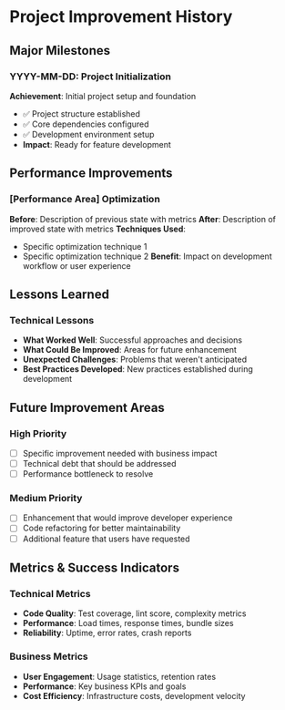 # Project Improvement History

## Major Milestones

### YYYY-MM-DD: Project Initialization
**Achievement**: Initial project setup and foundation
- ✅ Project structure established
- ✅ Core dependencies configured
- ✅ Development environment setup
- **Impact**: Ready for feature development

## Performance Improvements

### [Performance Area] Optimization
**Before**: Description of previous state with metrics
**After**: Description of improved state with metrics
**Techniques Used**: 
- Specific optimization technique 1
- Specific optimization technique 2
**Benefit**: Impact on development workflow or user experience

## Lessons Learned

### Technical Lessons
- **What Worked Well**: Successful approaches and decisions
- **What Could Be Improved**: Areas for future enhancement
- **Unexpected Challenges**: Problems that weren't anticipated
- **Best Practices Developed**: New practices established during development

## Future Improvement Areas

### High Priority
- [ ] Specific improvement needed with business impact
- [ ] Technical debt that should be addressed
- [ ] Performance bottleneck to resolve

### Medium Priority
- [ ] Enhancement that would improve developer experience
- [ ] Code refactoring for better maintainability
- [ ] Additional feature that users have requested

## Metrics & Success Indicators

### Technical Metrics
- **Code Quality**: Test coverage, lint score, complexity metrics
- **Performance**: Load times, response times, bundle sizes
- **Reliability**: Uptime, error rates, crash reports

### Business Metrics
- **User Engagement**: Usage statistics, retention rates
- **Performance**: Key business KPIs and goals
- **Cost Efficiency**: Infrastructure costs, development velocity